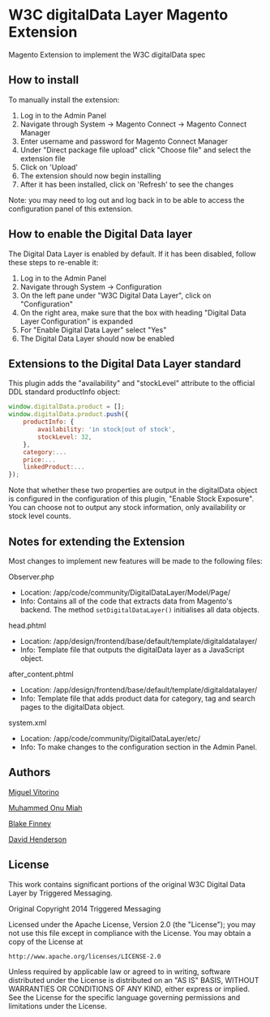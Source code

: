 W3C digitalData Layer Magento Extension
=======================================

Magento Extension to implement the W3C digitalData spec


How to install
--------------

To manually install the extension:

1. Log in to the Admin Panel
2. Navigate through System -> Magento Connect -> Magento Connect Manager
3. Enter username and password for Magento Connect Manager
4. Under "Direct package file upload" click "Choose file" and select the extension file
5. Click on 'Upload'
6. The extension should now begin installing
7. After it has been installed, click on 'Refresh' to see the changes

Note: you may need to log out and log back in to be able to access the configuration panel of this extension.


How to enable the Digital Data layer
------------------------------------

The Digital Data Layer is enabled by default. If it has been disabled, follow these steps to re-enable it:

1. Log in to the Admin Panel
2. Navigate through System -> Configuration
3. On the left pane under "W3C Digital Data Layer", click on "Configuration"
4. On the right area, make sure that the box with heading "Digital Data Layer Configuration" is expanded
4. For "Enable Digital Data Layer" select "Yes"
5. The Digital Data Layer should now be enabled


Extensions to the Digital Data Layer standard
---------------------------------------------

This plugin adds the "availability" and "stockLevel" attribute to the official DDL standard productInfo object:

```javascript
window.digitalData.product = [];
window.digitalData.product.push({
    productInfo: {
        availability: 'in stock|out of stock',
        stockLevel: 32,
    },
    category:...
    price:...
    linkedProduct:...
});
```

Note that whether these two properties are output in the digitalData object is configured in the configuration
of this plugin, "Enable Stock Exposure". You can choose not to output any stock information, only availability
or stock level counts.

Notes for extending the Extension
---------------------------------

Most changes to implement new features will be made to the following files:

Observer.php

* Location: /app/code/community/DigitalDataLayer/Model/Page/
* Info: Contains all of the code that extracts data from Magento's backend. The method `setDigitalDataLayer()`
  initialises all data objects.


head.phtml

* Location: /app/design/frontend/base/default/template/digitaldatalayer/
* Info: Template file that outputs the digitalData layer as a JavaScript object.

after_content.phtml

* Location: /app/design/frontend/base/default/template/digitaldatalayer/
* Info: Template file that adds product data for category, tag and search pages to the digitalData object.


system.xml

* Location: /app/code/community/DigitalDataLayer/etc/
* Info: To make changes to the configuration section in the Admin Panel.


Authors
-------

[Miguel Vitorino](http://github.com/mvitorino)

[Muhammed Onu Miah](http://github.com/momiah)

[Blake Finney](http://github.com/blakefinney)

[David Henderson](http://github.com/dhendo)


License
-------

This work contains significant portions of the original W3C Digital
Data Layer by Triggered Messaging.

Original Copyright 2014 Triggered Messaging

Licensed under the Apache License, Version 2.0 (the "License");
you may not use this file except in compliance with the License.
You may obtain a copy of the License at

    http://www.apache.org/licenses/LICENSE-2.0

Unless required by applicable law or agreed to in writing, software
distributed under the License is distributed on an "AS IS" BASIS,
WITHOUT WARRANTIES OR CONDITIONS OF ANY KIND, either express or implied.
See the License for the specific language governing permissions and
limitations under the License.



